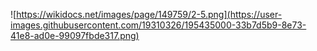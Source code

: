 ![https://wikidocs.net/images/page/149759/2-5.png](https://user-images.githubusercontent.com/19310326/195435000-33b7d5b9-8e73-41e8-ad0e-99097fbde317.png)

